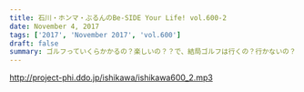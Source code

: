 ```yaml
---
title: 石川・ホンマ・ぶるんのBe-SIDE Your Life! vol.600-2
date: November 4, 2017
tags: ['2017', 'November 2017', 'vol.600']
draft: false
summary: ゴルフっていくらかかるの？楽しいの？？で、結局ゴルフは行くの？行かないの？？MIURA
---
```


http://project-phi.ddo.jp/ishikawa/ishikawa600_2.mp3